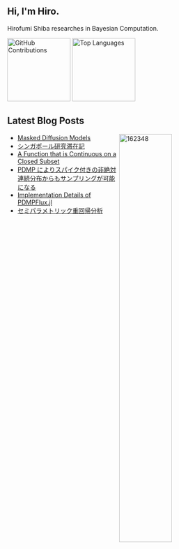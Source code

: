 ## Hi, I'm Hiro.

Hirofumi Shiba researches in Bayesian Computation.

<!--
<p align="left">
  <a href="https://github.com/162348">
    <img src="https://komarev.com/ghpvc/?username=162348&label=Profile%20views&color=0e75b6&style=flat" alt="162348" />
  </a>
  <a href="https://scholar.google.com/citations?user=qLFVWB0AAAAJ&hl=ja">
    <img height="20" src="https://img.shields.io/badge/Google%20Scholar-Click%20Here-blue" alt="Google Scholar" />
  </a>
  <a href="https://twitter.com/ano2math5">
    <img height="20" src="https://img.shields.io/badge/X-Follow-000000?logo=x" alt="X (Twitter) Follow" />
  </a>
</p>
-->
<p align="left">
  <img src="https://github-profile-summary-cards.vercel.app/api/cards/profile-details?username=162348&layout=compact&theme=dracula" alt="GitHub Contributions" style="height: 145px;" />
  <img src="https://github-readme-stats.vercel.app/api/top-langs/?username=162348&layout=compact&card_width=350&theme=dracula" alt="Top Languages" style="height: 145px;" />
</p>


<h2>Latest Blog Posts</h2>

<p><img align="right" width="49%" src="https://github-readme-stats.vercel.app/api?username=162348&show_icons=true&locale=en" alt="162348" /></p>

<!-- BLOG-POST-LIST:START -->
- [Masked Diffusion Models](https://162348.github.io/posts/2025/DiffusionModels/CTDDM.html)
- [シンガポール研究滞在記](https://162348.github.io/posts/2025/Blog/NUS.html)
- [A Function that is Continuous on a Closed Subset](https://162348.github.io/posts/2025/Topology/ContiunitySet.html)
- [PDMP によりスパイク付きの非絶対連続分布からもサンプリングが可能になる](https://162348.github.io/posts/2025/Posters/第19回日本統計学会春季集会.html)
- [Implementation Details of PDMPFlux.jl](https://162348.github.io/posts/2024/Julia/Details.html)
- [セミパラメトリック重回帰分析](https://162348.github.io/posts/2024/Stat/Regression.html)
<!-- BLOG-POST-LIST:END -->


<!--
**162348/162348** is a ✨ _special_ ✨ repository because its `README.md` (this file) appears on your GitHub profile.

Here are some ideas to get you started:

- 🔭 I’m currently working on ...
- 🌱 I’m currently learning ...
- 👯 I’m looking to collaborate on ...
- 🤔 I’m looking for help with ...
- 💬 Ask me about ...
- 📫 How to reach me: ...
- 😄 Pronouns: ...
- ⚡ Fun fact: ...
-->
